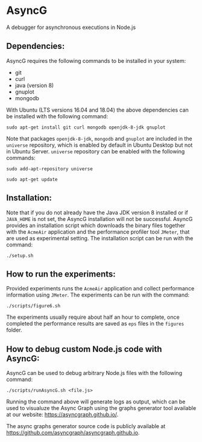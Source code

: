 # AsyncG
A debugger for asynchronous executions in Node.js

## Dependencies:
AsyncG requires the following commands to be installed in your system:

* git
* curl
* java (version 8)
* gnuplot
* mongodb

With Ubuntu (LTS versions 16.04 and 18.04) the above dependencies can be installed with the following command:

```console
sudo apt-get install git curl mongodb openjdk-8-jdk gnuplot
```

Note that packages ```openjdk-8-jdk```, ```mongodb``` and ```gnuplot``` are included in the ```universe``` repository, which is enabled by default in Ubuntu Desktop but not in Ubuntu Server. ```universe``` repository can be enabled with the following commands:

```console 
sudo add-apt-repository universe

sudo apt-get update
```

## Installation:
Note that if you do not already have the Java JDK version 8 installed or if ```JAVA_HOME``` is not set, the AsyncG installation will not be successful.
AsyncG provides an installation script which downloads the binary files together with the ```AcmeAir``` application and the performance profiler tool ```JMeter```, that are used as experimental setting.
The installation script can be run with the command:
```console
./setup.sh
```

## How to run the experiments:
Provided experiments runs the ```AcmeAir``` application and collect performance information using ```JMeter```. The experiments can be run with the command:
```console
./scripts/figure6.sh
```

The experiments usually require about half an hour to complete, once completed the performance results are saved as ```eps``` files in the ```figures``` folder.


## How to debug custom Node.js code with AsyncG:
AsyncG can be used to debug arbitrary Node.js files with the following command:

```console
./scripts/runAsyncG.sh <file.js>
```
Running the command above will generate logs as output, which can be used to visualuze the Async Graph using the graphs generator tool available at our website: <https://asyncgraph.github.io/>.

The async graphs generator source code is publicly available at <https://github.com/asyncgraph/asyncgraph.github.io>.

